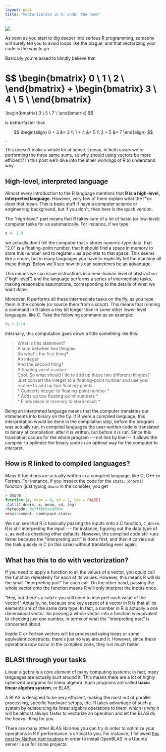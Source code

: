 ```yaml
---
layout: post
title: "Vectorization in R: under the hood"
---
```


![](https://www.quizover.com/jc2012-war/ocw/mirror/col10685_1.2_complete/m21494/pic009.png)

As soon as you start to dig deeper into serious R programming, someone will surely tell you to avoid loops like the plague, and that vectorizing your code is the way to go.

Basically you're asked to blindly believe that 

$$
\begin{bmatrix}
0 \\
1 \\
2 \\
\end{bmatrix}
+
\begin{bmatrix}
3 \\
4 \\
5 \\
\end{bmatrix}
=
\begin{bmatrix}
3 \\
5 \\
7 \\
\end{bmatrix}
$$

is better/faster than

$$
\begin{align}
0 + 3 &= 3 \\
1 + 4 &= 5 \\
2 + 5 &= 7
\end{align}
$$.

This doesn't make a whole lot of sense. I mean, in both cases we're performing the three same sums, so why should using vectors be more efficient? In this post we'll dive into the inner workings of R to understand why.

<!--more-->

## High-level, interpreted language

Almost every introduction to the R language mentions that **R is a high-level, interpreted language.** However, very few of them explain what the f*ck does that mean. This is basic stuff if have a computer science or engineering background, but if you don't, then here is the quick version.

The "high-level" part means that R takes care of a lot of basic (or low-level) computer tasks for us automatically. For instance, if we type

```R
x <- 2.0
```

we actually don't tell the computer that `x` stores numeric-type data, that "2.0" is a floating-point number, that it should find a space in memory to store this number and to register `x` as a pointer to that space. This seems like a chore, but in many languages you have to explicitly tell the machine all these things. Below we'll see how this can sometimes be an advantage.

This means we can issue instructions in a near-human level of abstraction ("high-level") and the language performs a series of intermediate tasks, making reasonable assumptions, corresponding to the details of what we want done.

Moreover, R performs all these intermediate tasks on the fly, as you type them in the console (or source them from a script). This means that running a command in R takes a tiny bit longer than in some other lower-level languages, like C. Take the following command as an example:

```R
5L + 3.14
```

Internally, this computation goes down a little something like this:

> What is this statement?  
> A sum between two thingies  
> So what's the first thing?  
> An integer  
> And the second thing?  
> A floating-point number  
> Cool. So what should I do to add up these two different thingies?  
> Just convert the integer to a floating-point number and use your routine to add up two floating-points.  
> \* Converts integer to floating-point number \*  
> \* Adds up tow floating-point numbers \*  
> \* Finds place in memory to store result \*  

Being an interpreted language means that the computer translates our statements into binary on the fly. If R were a compiled language, this interpretation would be done in the compilation step, before the program was actually run. In compiled languages the user-written code is translated to binary at compilation: after it is written, but before it is run. Since this translation occurs for the whole program ---not line by line--- it allows the compiler to optimize the binary code in an optimal way for the computer to interpret.

## How is R linked to compiled languages?

Many R functions are actually written in a compiled language, like C, C++ or Fortran. For instance, if you inspect the code for the `stats::dnorm()` function (just typing `dnorm` in the console), you get

```R
> dnorm
function (x, mean = 0, sd = 1, log = FALSE) 
.Call(C_dnorm, x, mean, sd, log)
<bytecode: 0x7ffb50a93860>
<environment: namespace:stats>
```

We can see that R is basically passing the inputs onto a C function, `C_dnorm`. R is still interpreting the input --- for instance, figuring out the data type of `x`, as well as checking other defaults. However, the compiled code still runs faster because the "interpreting part" is done first, and then it carries out the task quickly in C (in this case) without translating ever again. 

## What has this to do with vectorization?

If you need to apply a function to all the values of a vector, you could call the function repeatedly for each of its values. However, this means R will do the small "interpreting part" for each call. On the other hand, passing the whole vector onto the function means R will only interpret the inputs once.

"Hey, but there's a catch: you still need to interpret each value of the vector!" Actually, no, because one key aspect of a vector in R is that all its elements are of the same data type. In fact, a number in R is actually a one dimensional vector. So passing a whole vector into a function is equivalent to checking just one number, in terms of what the "interpreting part" is concerned about.

Inside C or Fortran vectors will be processed using loops or some equivalent constructs; there's just no way around it. However, since these operations now occur in the compiled code, they run much faster.

## BLASt through your tasks

Linear algebra is a core element of many computing systems; in fact, many languages are actually built around it. This means there are a lot of highly optimized programs for linear algebra. Such programs are called **basic linear algebra system**, or BLAS.

A BLAS is designed to be very efficient, making the most out of parallel processing, specific hardware setups, etc. R takes advantage of such a system by outsourcing its linear algebra operations to them, which is why it will be almost always faster to vectorize an operation and let the BLAS do the heavy lifting for you.

There are many other BLAS libraries you can try in order to optimize your operations in R if performance is critical to you. For instance, I followed [this post by Nathan VanHoudnos](http://edustatistics.org/nathanvan/2013/07/09/for-faster-r-use-openblas-instead-better-than-atlas-trivial-to-switch-to-on-ubuntu/) in order to install OpenBLAS in a Ubuntu server I use for some projects.